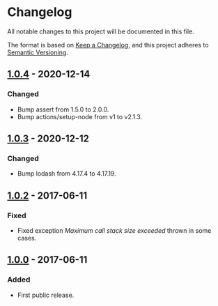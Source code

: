 # Changelog
All notable changes to this project will be documented in this file.

The format is based on [Keep a Changelog](https://keepachangelog.com/en/1.0.0/),
and this project adheres to [Semantic Versioning](https://semver.org/spec/v2.0.0.html).

## [1.0.4] - 2020-12-14
### Changed
- Bump assert from 1.5.0 to 2.0.0.
- Bump actions/setup-node from v1 to v2.1.3.

## [1.0.3] - 2020-12-12
### Changed
- Bump lodash from 4.17.4 to 4.17.19.

## [1.0.2] - 2017-06-11
### Fixed
- Fixed exception *Maximum call stack size exceeded* thrown in some cases.

## [1.0.0] - 2017-06-11
### Added
- First public release.

[Unreleased]: https://github.com/sschizas/msgpack-response/compare/1.0.4...HEAD
[1.0.4]: https://github.com/sschizas/msgpack-response/compare/v1.0.3...1.0.4
[1.0.3]: https://github.com/sschizas/msgpack-response/compare/v1.0.2...1.0.3
[1.0.2]: https://github.com/sschizas/msgpack-response/compare/vv1.0.0...v1.0.2
[1.0.0]: https://github.com/sschizas/msgpack-response/releases/tag/vv1.0.0
